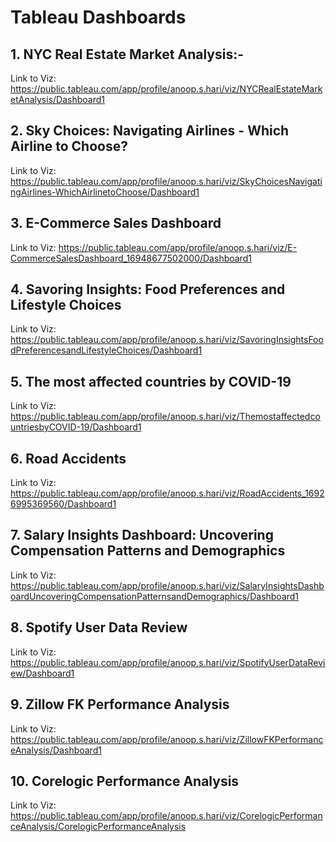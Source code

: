 # Tableau Dashboards

## 1. NYC Real Estate Market Analysis:-
   
   Link to Viz: https://public.tableau.com/app/profile/anoop.s.hari/viz/NYCRealEstateMarketAnalysis/Dashboard1

## 2. Sky Choices: Navigating Airlines - Which Airline to Choose?

   Link to Viz: https://public.tableau.com/app/profile/anoop.s.hari/viz/SkyChoicesNavigatingAirlines-WhichAirlinetoChoose/Dashboard1

## 3. E-Commerce Sales Dashboard
   
   Link to Viz: https://public.tableau.com/app/profile/anoop.s.hari/viz/E-CommerceSalesDashboard_16948677502000/Dashboard1

## 4. Savoring Insights: Food Preferences and Lifestyle Choices

   Link to Viz: https://public.tableau.com/app/profile/anoop.s.hari/viz/SavoringInsightsFoodPreferencesandLifestyleChoices/Dashboard1

## 5. The most affected countries by COVID-19

   Link to Viz: https://public.tableau.com/app/profile/anoop.s.hari/viz/ThemostaffectedcountriesbyCOVID-19/Dashboard1

## 6. Road Accidents

   Link to Viz: https://public.tableau.com/app/profile/anoop.s.hari/viz/RoadAccidents_16926995369560/Dashboard1

## 7. Salary Insights Dashboard: Uncovering Compensation Patterns and Demographics

   Link to Viz: https://public.tableau.com/app/profile/anoop.s.hari/viz/SalaryInsightsDashboardUncoveringCompensationPatternsandDemographics/Dashboard1

## 8. Spotify User Data Review

   Link to Viz: https://public.tableau.com/app/profile/anoop.s.hari/viz/SpotifyUserDataReview/Dashboard1

## 9. Zillow FK Performance Analysis

   Link to Viz: https://public.tableau.com/app/profile/anoop.s.hari/viz/ZillowFKPerformanceAnalysis/Dashboard1

## 10. Corelogic Performance Analysis

  Link to Viz: https://public.tableau.com/app/profile/anoop.s.hari/viz/CorelogicPerformanceAnalysis/CorelogicPerformanceAnalysis
